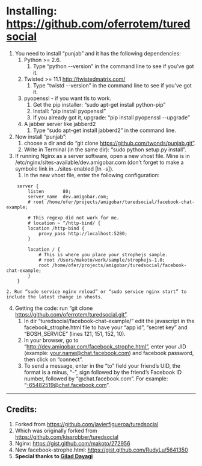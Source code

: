 Installing: https://github.com/oferrotem/turedsocial
=====================================================

1. You need to install “punjab” and it has the following dependencies:  
    1. Python >= 2.6.  
        1. Type “python --version” in the command line to see if you’ve got it.  
    2. Twisted >= 11.1 http://twistedmatrix.com/  
        1. Type “twistd --version” in the command line to see if you’ve got it.  
    3. pyopenssl - if you want tls to work.  
        1. Get the pip installer: “sudo apt-get install python-pip”  
        2. Install: “pip install pyopenssl”  
        3. If you already got it, upgrade: “pip install pyopenssl --upgrade”  
    4. A jabber server like jabberd2  
        1. Type “sudo apt-get install jabberd2” in the command line.  
2. Now install “punjab”:  
    1. choose a dir and do “git clone https://github.com/twonds/punjab.git”.  
    2. Write in Terminal (in the same dir): “sudo python setup.py install”.  
3. If running Nginx as a server software, open a new vhost file. Mine is in /etc/nginx/sites-available/dev.amigobar.com (don’t forget to make a symbolic link in ../sites-enabled [ln -s]).  
    1. In the new vhost file, enter the following configuration:  
```
    server {
        listen       80;
        server_name  dev.amigobar.com;
        # root /home/ofer/projects/amigobar/turedsocial/facebook-chat-example;

        # This regexp did not work for me.
        # location ~ ^/http-bind/ {
        location /http-bind {
            proxy_pass http://localhost:5280;
        }

        location / {
            # This is where you place your strophejs sample.
            # root /Users/makoto/work/sample/strophejs-1.0;
            root /home/ofer/projects/amigobar/turedsocial/facebook-chat-example;
        }
    }
```
    2. Run “sudo service nginx reload” or “sudo service nginx start” to include the latest change in vhosts.  
4. Getting the code: run “git clone https://github.com/oferrotem/turedsocial.git”.  
    1. In dir “turedsocial/facebook-chat-example/” edit the javascript in the facebook_strophe.html file to have your “app id”, “secret key” and “BOSH_SERVICE” (lines 121, 151, 152, 10).  
    2. In your browser, go to “http://dev.amigobar.com/facebook_strophe.html”, enter your JID (example: your.name@chat.facebook.com) and facebook password, then click on “connect”.  
    3. To send a message, enter in the “to” field your friend’s UID, the format is a minus, “-”, sign followed by the friend’s Facebook ID number, followed by  “@chat.facebook.com”. For example: “-65482519@chat.facebook.com”.  

-----------------------------------------------------------------------------
Credits:
---------
1. Forked from https://github.com/javierfigueroa/turedsocial
2. Which was originally forked from https://github.com/kissrobber/turedsocial
3. Nginx: https://gist.github.com/makoto/272956  
4. New facebook-strophe.html: https://gist.github.com/RudyLu/5641350  
5. **Special thanks to [Gilad Dayagi](https://github.com/giladaya)**  
